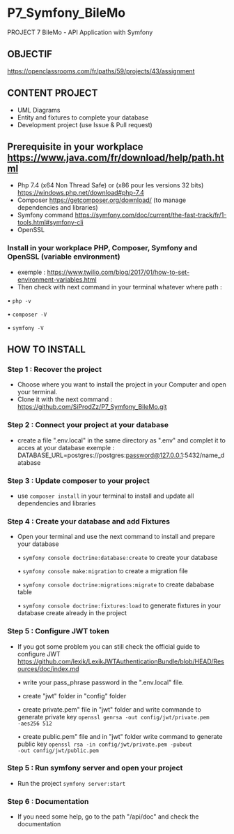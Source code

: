 # P7_Symfony_BileMo
PROJECT 7 BileMo - API Application with Symfony

## OBJECTIF 
<https://openclassrooms.com/fr/paths/59/projects/43/assignment>

## CONTENT PROJECT
-   UML Diagrams
-   Entity and fixtures to complete your database
-   Development project (use Issue & Pull request)

## Prerequisite in your workplace <https://www.java.com/fr/download/help/path.html>
-   Php 7.4  (x64 Non Thread Safe) or (x86 pour les versions 32 bits) <https://windows.php.net/download#php-7.4>
-   Composer  <https://getcomposer.org/download/> (to manage dependencies and libraries)
-   Symfony command <https://symfony.com/doc/current/the-fast-track/fr/1-tools.html#symfony-cli>
-   OpenSSL

### Install in your workplace PHP, Composer, Symfony and OpenSSL (variable environment)
-   exemple : <https://www.twilio.com/blog/2017/01/how-to-set-environment-variables.html>
-   Then check with next command in your terminal whatever where path :

  • <code>php -v</code>

  • <code>composer -V</code>

  • <code>symfony -V</code>

## HOW TO INSTALL

### Step 1 : Recover the project
-   Choose where you want to install the project in your Computer and open your terminal.
-   Clone it with the next command : <https://github.com/SiProdZz/P7_Symfony_BileMo.git>

### Step 2 : Connect your project at your database
-   create a file ".env.local" in the same directory as ".env" and complet it to acces at your database
    exemple : DATABASE_URL=postgres://postgres:password@127.0.0.1:5432/name_database

### Step 3 : Update composer to your project
-   use <code>composer install</code> in your terminal to install and update all dependencies and libraries 

### Step 4 : Create your database and add Fixtures
-   Open your terminal and use the next command to install and prepare your database

    • <code>symfony console doctrine:database:create</code> to create your database

    • <code>symfony console make:migration</code> to create a migration file

    • <code>symfony console doctrine:migrations:migrate</code> to create dababase table

    • <code>symfony console doctrine:fixtures:load</code> to generate fixtures in your database create already in the project

### Step 5 : Configure JWT token
-   If you got some problem you can still check the official guide to configure JWT <https://github.com/lexik/LexikJWTAuthenticationBundle/blob/HEAD/Resources/doc/index.md>

    • write your pass_phrase password in the ".env.local" file.

    • create "jwt" folder in "config" folder

    • create private.pem" file in "jwt" folder and write commande to generate private key <code>openssl genrsa -out config/jwt/private.pem -aes256 512</code>
    
    • create public.pem" file and in "jwt" folder write command to generate public key <code>openssl rsa -in config/jwt/private.pem -pubout -out config/jwt/public.pem</code>

### Step 5 : Run symfony server and open your project
-   Run the project <code>symfony server:start</code>

### Step 6 : Documentation
-   If you need some help, go to the path "/api/doc" and check the documentation